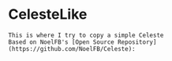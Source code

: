 # CelesteLike

    This is where I try to copy a simple Celeste
    Based on NoelFB's [Open Source Repository](https://github.com/NoelFB/Celeste): 
